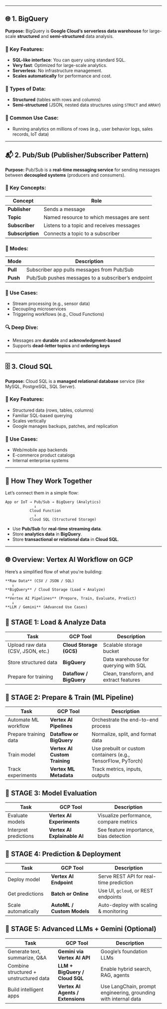 
---

## 🌐 1. BigQuery

**Purpose:**
BigQuery is **Google Cloud’s serverless data warehouse** for large-scale **structured** and **semi-structured** data analysis.

### 🔹 Key Features:

* **SQL-like interface**: You can query using standard SQL.
* **Very fast**: Optimized for large-scale analytics.
* **Serverless**: No infrastructure management.
* **Scales automatically** for performance and cost.

### 🔸 Types of Data:

* **Structured** (tables with rows and columns)
* **Semi-structured** (JSON, nested data structures using `STRUCT` and `ARRAY`)

### 📌 Common Use Case:

* Running analytics on millions of rows (e.g., user behavior logs, sales records, IoT data)

---

## 📬 2. Pub/Sub (Publisher/Subscriber Pattern)

**Purpose:**
Pub/Sub is a **real-time messaging service** for sending messages between **decoupled systems** (producers and consumers).

### 🔹 Key Concepts:

| Concept          | Role                                      |
| ---------------- | ----------------------------------------- |
| **Publisher**    | Sends a message                           |
| **Topic**        | Named resource to which messages are sent |
| **Subscriber**   | Listens to a topic and receives messages  |
| **Subscription** | Connects a topic to a subscriber          |

### 🔸 Modes:

| Mode     | Description                                        |
| -------- | -------------------------------------------------- |
| **Pull** | Subscriber app pulls messages from Pub/Sub         |
| **Push** | Pub/Sub pushes messages to a subscriber’s endpoint |

### 📌 Use Cases:

* Stream processing (e.g., sensor data)
* Decoupling microservices
* Triggering workflows (e.g., Cloud Functions)

### 🔍 Deep Dive:

* Messages are **durable** and **acknowledgment-based**
* Supports **dead-letter topics** and **ordering keys**

---

## 🗄️ 3. Cloud SQL

**Purpose:**
Cloud SQL is a **managed relational database** service (like MySQL, PostgreSQL, SQL Server).

### 🔹 Key Features:

* Structured data (rows, tables, columns)
* Familiar SQL-based querying
* Scales vertically
* Google manages backups, patches, and replication

### 📌 Use Cases:

* Web/mobile app backends
* E-commerce product catalogs
* Internal enterprise systems

---

## 🧩 How They Work Together

Let’s connect them in a simple flow:

```
App or IoT → Pub/Sub → BigQuery (Analytics)
             ↓
           Cloud Function
             ↓
           Cloud SQL (Structured Storage)
```

* Use **Pub/Sub** for **real-time streaming data**.
* Store **analytics data** in **BigQuery**.
* Store **transactional or relational data** in **Cloud SQL**.

---

## 🌐 Overview: Vertex AI Workflow on GCP


Here’s a simplified flow of what you're building:

    **Raw Data** (CSV / JSON / SQL) 
       ↓
    **BigQuery** / Cloud Storage (Load + Analyze)
       ↓
    **Vertex AI Pipelines** (Prepare, Train, Evaluate, Predict)
       ↓
    **LLM / Gemini** (Advanced Use Cases)



## 🔹 STAGE 1: Load & Analyze Data



| Task                              | GCP Tool                | Description                            |
| --------------------------------- | ----------------------- | -------------------------------------- |
| Upload raw data (CSV, JSON, etc.) | **Cloud Storage (GCS)** | Scalable storage bucket                |
| Store structured data             | **BigQuery**            | Data warehouse for querying with SQL   |
| Prepare for training              | **Dataflow / BigQuery** | Clean, transform, and extract features |



## 🔹 STAGE 2: Prepare & Train (ML Pipeline)


| Task                  | GCP Tool                      | Description                                                   |
| --------------------- | ----------------------------- | ------------------------------------------------------------- |
| Automate ML workflow  | **Vertex AI Pipelines**       | Orchestrate the end-to-end process                            |
| Prepare training data | **Dataflow or BigQuery**      | Normalize, split, and format data                             |
| Train model           | **Vertex AI Custom Training** | Use prebuilt or custom containers (e.g., TensorFlow, PyTorch) |
| Track experiments     | **Vertex ML Metadata**        | Track metrics, inputs, outputs                                |




## 🔹 STAGE 3: Model Evaluation



| Task                  | GCP Tool                     | Description                            |
| --------------------- | ---------------------------- | -------------------------------------- |
| Evaluate models       | **Vertex AI Experiments**    | Visualize performance, compare metrics |
| Interpret predictions | **Vertex AI Explainable AI** | See feature importance, bias detection |


## 🔹 STAGE 4: Prediction & Deployment



| Task                | GCP Tool                   | Description                             |
| ------------------- | -------------------------- | --------------------------------------- |
| Deploy model        | **Vertex AI Endpoint**     | Serve REST API for real-time prediction |
| Get predictions     | **Batch or Online**        | Use UI, `gcloud`, or REST endpoints     |
| Scale automatically | **AutoML / Custom Models** | Auto-deploy with scaling & monitoring   |




## 🔹 STAGE 5: Advanced LLMs + Gemini (Optional)



| Task                                   | GCP Tool                          | Description                                                     |
| -------------------------------------- | --------------------------------- | --------------------------------------------------------------- |
| Generate text, summarize, Q\&A         | **Gemini via Vertex AI API**      | Google’s foundation LLMs                                        |
| Combine structured + unstructured data | **LLM + BigQuery / Cloud SQL**    | Enable hybrid search, RAG, agents                               |
| Build intelligent apps                 | **Vertex AI Agents / Extensions** | Use LangChain, prompt engineering, grounding with internal data |



